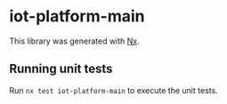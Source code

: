 # iot-platform-main

This library was generated with [Nx](https://nx.dev).

## Running unit tests

Run `nx test iot-platform-main` to execute the unit tests.
